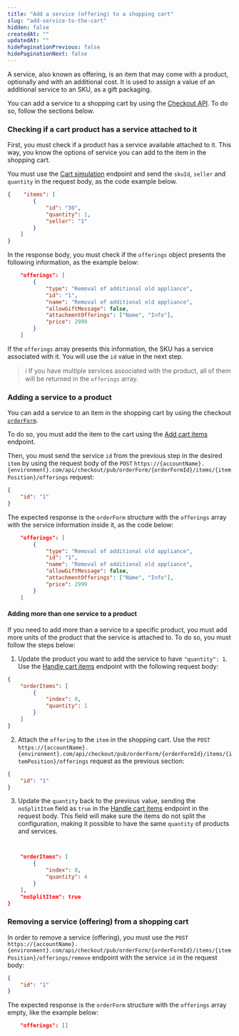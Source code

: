 ```yaml
---
title: "Add a service (offering) to a shopping cart"
slug: "add-service-to-the-cart"
hidden: false
createdAt: ""
updatedAt: ""
hidePaginationPrevious: false
hidePaginationNext: false
---
```


A service, also known as offering, is an item that may come with a product, optionally and with an additional cost. It is used to assign a value of an additional service to an SKU, as a gift packaging.

You can add a service to a shopping cart by using the [Checkout API](https://developers.vtex.com/docs/api-reference/checkout-api). To do so, follow the sections below.

### Checking if a cart product has a service attached to it

First, you must check if a product has a service available attached to it. This way, you know the options of service you can add to the item in the shopping cart.

You must use the [Cart simulation](https://developers.vtex.com/docs/api-reference/checkout-api#post-/api/checkout/pub/orderForms/simulation?endpoint=post-/api/checkout/pub/orderForms/simulation) endpoint and send the `skuId`, `seller` and `quantity` in the request body, as the code example below.

```json
{    "items": [
        {
            "id": "30",
            "quantity": 1,
            "seller": "1"
        }
    ]
}
```

In the response body, you must check if the `offerings` object presents the following information, as the example below:

```json
    "offerings": [
        {
            "type": "Removal of additional old appliance",
            "id": "1",
            "name": "Removal of additional old appliance",
            "allowGiftMessage": false,
            "attachmentOfferings": ["Name", "Info"],
            "price": 2999
        }
    ]
```

If the `offerings` array presents this information, the SKU has a service associated with it. You will use the `id` value in the next step.

>ℹ️ If you have multiple services associated with the product, all of them will be returned in the `offerings` array.

### Adding a service to a product

You can add a service to an item in the shopping cart by using the checkout [`orderForm`](https://developers.vtex.com/docs/guides/orderform-fields).

To do so, you must add the item to the cart using the [Add cart items](https://developers.vtex.com/docs/api-reference/checkout-api#post-/api/checkout/pub/orderForm/-orderFormId-/items) endpoint.

Then, you must send the service `id` from the previous step in the desired `item` by using the request body of the `POST` `https://{accountName}.{environment}.com/api/checkout/pub/orderForm/{orderFormId}/items/{itemPosition}/offerings` request:

```json
{
    "id": "1"
}
```

The expected response is the `orderForm` structure with the `offerings` array with the service information inside it, as the code below:

```json
    "offerings": [
        {
            "type": "Removal of additional old appliance",
            "id": "1",
            "name": "Removal of additional old appliance",
            "allowGiftMessage": false,
            "attachmentOfferings": ["Name", "Info"],
            "price": 2999
        }
    ]
```

#### Adding more than one service to a product

If you need to add more than a service to a specific product, you must add more units of the product that the service is attached to. To do so, you must follow the steps below:

1. Update the product you want to add the service to have `"quantity": 1`. Use the  [Handle cart items](https://developers.vtex.com/docs/api-reference/checkout-api#patch-/api/checkout/pub/orderForm/-orderFormId-/items?endpoint=patch-/api/checkout/pub/orderForm/-orderFormId-/items) endpoint with the following request body:

```json
{    
    "orderItems": [
        {
            "index": 0,
            "quantity": 1
        }
    ]
}
```
2. Attach the `offering` to the `item` in the shopping cart. Use the `POST` `https://{accountName}.{environment}.com/api/checkout/pub/orderForm/{orderFormId}/items/{itemPosition}/offerings` request as the previous section:

```json
{
    "id": "1"
}
```
3. Update the `quantity` back to the previous value, sending the `noSplitItem` field as `true` in the [Handle cart items](https://developers.vtex.com/docs/api-reference/checkout-api#patch-/api/checkout/pub/orderForm/-orderFormId-/items?endpoint=patch-/api/checkout/pub/orderForm/-orderFormId-/items) endpoint in the request body. This field will make sure the items do not split the configuration, making it possible to have the same `quantity` of products and services.

```json


    "orderItems": [
        {
            "index": 0,
            "quantity": 4
        }
    ],
    "noSplitItem": true
}
```

### Removing a service (offering) from a shopping cart

In order to remove a service (offering), you must use the `POST` `https://{accountName}.{environment}.com/api/checkout/pub/orderForm/{orderFormId}/items/{itemPosition}/offerings/remove` endpoint with the service `id` in the request body:

```json
{
    "id": "1" 
}
```

The expected response is the `orderForm` structure with the `offerings` array empty, like the example below:

```json
    "offerings": []
```
